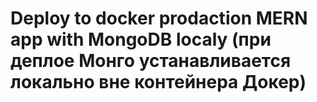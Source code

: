 # Deploy to docker prodaction MERN app with MongoDB localy (при деплое Монго устанавливается локально вне контейнера Докер)




